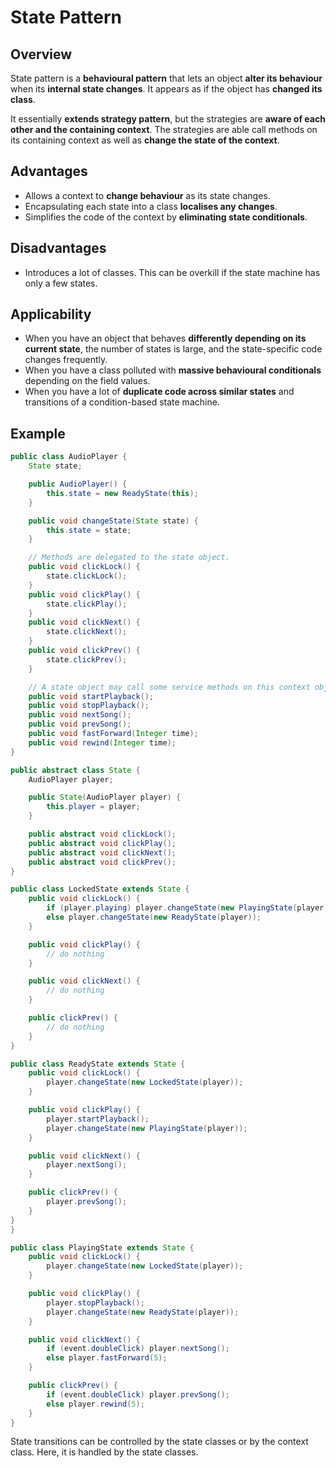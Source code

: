 # State Pattern
## Overview
State pattern is a **behavioural pattern** that lets an object **alter its behaviour** when its **internal state changes**. It appears as if the object has **changed its class**.

It essentially **extends strategy pattern**, but the strategies are **aware of each other and the containing context**. The strategies are able call methods on its containing context as well as **change the state of the context**.

## Advantages
- Allows a context to **change behaviour** as its state changes.
- Encapsulating each state into a class **localises any changes**.
- Simplifies the code of the context by **eliminating state conditionals**.

## Disadvantages
- Introduces a lot of classes. This can be overkill if the state machine has only a few states.

## Applicability
- When you have an object that behaves **differently depending on its current state**, the number of states is large, and the state-specific code changes frequently.
- When you have a class polluted with **massive behavioural conditionals** depending on the field values.
- When you have a lot of **duplicate code across similar states** and transitions of a condition-based state machine.

## Example
```java
public class AudioPlayer {
    State state;

    public AudioPlayer() {
        this.state = new ReadyState(this);
    }

    public void changeState(State state) {
        this.state = state;
    }

    // Methods are delegated to the state object.
    public void clickLock() {
        state.clickLock();
    }
    public void clickPlay() {
        state.clickPlay();
    }
    public void clickNext() {
        state.clickNext();
    }
    public void clickPrev() {
        state.clickPrev();
    }

    // A state object may call some service methods on this context object.
    public void startPlayback();
    public void stopPlayback();
    public void nextSong();
    public void prevSong();
    public void fastForward(Integer time);
    public void rewind(Integer time);
}

public abstract class State {
    AudioPlayer player;

    public State(AudioPlayer player) {
        this.player = player;
    }

    public abstract void clickLock();
    public abstract void clickPlay();
    public abstract void clickNext();
    public abstract void clickPrev();
}

public class LockedState extends State {
    public void clickLock() {
        if (player.playing) player.changeState(new PlayingState(player));
        else player.changeState(new ReadyState(player));
    }

    public void clickPlay() {
        // do nothing
    }

    public void clickNext() {
        // do nothing
    }

    public clickPrev() {
        // do nothing
    }
}

public class ReadyState extends State {
    public void clickLock() {
        player.changeState(new LockedState(player));
    }

    public void clickPlay() {
        player.startPlayback();
        player.changeState(new PlayingState(player));
    }

    public void clickNext() {
        player.nextSong();
    }

    public clickPrev() {
        player.prevSong();
    }
}
}

public class PlayingState extends State {
    public void clickLock() {
        player.changeState(new LockedState(player));
    }

    public void clickPlay() {
        player.stopPlayback();
        player.changeState(new ReadyState(player));
    }

    public void clickNext() {
        if (event.doubleClick) player.nextSong();
        else player.fastForward(5);
    }

    public clickPrev() {
        if (event.doubleClick) player.prevSong();
        else player.rewind(5);
    }
}
```

State transitions can be controlled by the state classes or by the context class. Here, it is handled by the state classes.